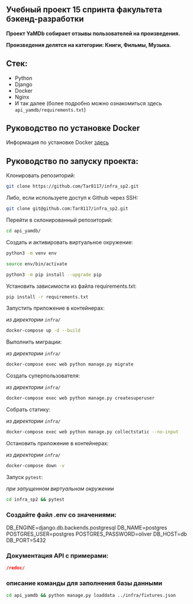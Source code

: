 ## Учебный проект 15 спринта факультета бэкенд-разработки 
**Проект YaMDb собирает отзывы пользователей на произведения.**

**Произведения делятся на категории: Книги, Фильмы, Музыка.**

## Стек:
- Python
- Django
- Docker
- Nginx
- И так далее (более подробно можно ознакомиться здесь `api_yamdb/requirements.txt`)


## Руководство по установке Docker
Информация по установке Docker  [здесь](https://docs.docker.com/engine/install/)

## Руководство по запуску проекта:

Клонировать репозиторий:

```bash
git clone https://github.com/Tar8117/infra_sp2.git
```
Либо, если используете доступ к Github через SSH:
```bash
git clone git@github.com:Tar8117/infra_sp2.git
```
Перейти в склонированный репозиторий:
```bash
cd api_yamdb/
```

Cоздать и активировать виртуальное окружение:

```bash
python3 -m venv env
```

```bash
source env/bin/activate
```

```bash
python3 -m pip install --upgrade pip
```

Установить зависимости из файла requirements.txt:

```bash
pip install -r requirements.txt
```

Запустить приложение в контейнерах:

*из директории `infra/`*
```bash
docker-compose up -d --build
```

Выполнить миграции:

*из директории `infra/`*
```bash
docker-compose exec web python manage.py migrate
```

Создать суперпользователя:

*из директории `infra/`*
```bash
docker-compose exec web python manage.py createsuperuser
```

Собрать статику:

*из директории `infra/`*
```bash
docker-compose exec web python manage.py collectstatic --no-input
```

Остановить приложение в контейнерах:

*из директории `infra/`*
```bash
docker-compose down -v
```
Запуск `pytest`:

*при запущенном виртуальном окружении*
```bash
cd infra_sp2 && pytest
```
### Создайте файл .env со значениями:
DB_ENGINE=django.db.backends.postgresql
DB_NAME=postgres
POSTGRES_USER=postgres
POSTGRES_PASSWORD=oliver
DB_HOST=db
DB_PORT=5432

### Документация API с примерами:

```json
/redoc/
```

### описание команды для заполнения базы данными
```bash
cd api_yamdb && python manage.py loaddata ../infra/fixtures.json
```
